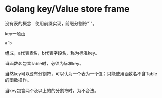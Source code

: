 # Golang key/Value store frame

没有表的概念，使用前缀实现，前缀分割符"`"。

key一般由

```
a`b
```

组成，a代表表名，b代表字段名，称为标准key。

当函数名包含Table时，必须为标准key。

当然key可以没有分割符，可以认为一个表为一个值；只能使用函数名不含Table的函数操作。

当key包含两个及以上的的分割符时，为不合法。

